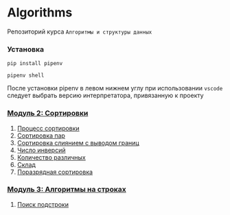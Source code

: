 # Algorithms

Репозиторий курса `Алгоритмы и структуры данных`

### Установка

```shell
pip install pipenv
```

```
pipenv shell
```

После установки pipenv в левом нижнем углу при использовании `vscode` следует выбрать версию интерпретатора, привязанную к проекту

### [Модуль 2: Сортировки](https://contest.yandex.ru/contest/17164)

1. [Процесс сортировки](src/module2/sort_process.py)
2. [Сортировка пар](src/module2/pairs_sort.py)
3. [Сортировка слиянием с выводом границ](src/module2/merge_sort_with_borders.py)
4. [Число инверсий](src/module2/number_of_inversions.py)
5. [Количество различных](src/module2/number_of_different.py)
6. [Склад](src/module2/warehouse.py)
7. [Поразрядная сортировка](src/module2/radix_sort.py)

### [Модуль 3: Алгоритмы на строках](https://contest.yandex.ru/contest/17165)

1. [Поиск подстроки](src/module3/substring_search.py)